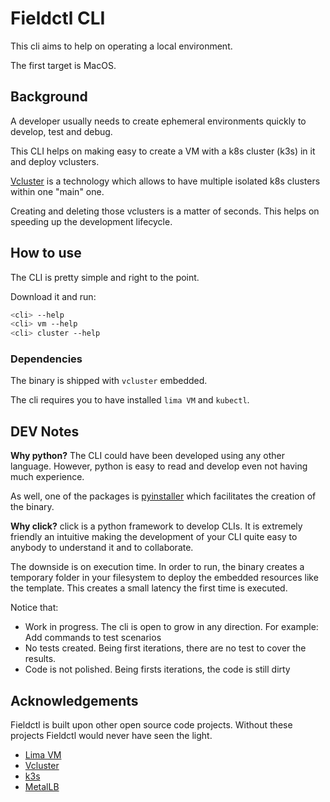 # Fieldctl CLI

This cli aims to help on operating a local environment.

The first target is MacOS.

## Background

A developer usually needs to create ephemeral environments quickly to develop, test and debug.

This CLI helps on making easy to create a VM with a k8s cluster (k3s) in it and deploy vclusters.

[Vcluster](https://www.vcluster.com/) is a technology which allows to have multiple isolated k8s clusters within one "main" one.

Creating and deleting those vclusters is a matter of seconds. This helps on speeding up the development lifecycle.

## How to use

The CLI is pretty simple and right to the point.

Download it and run:

```bash
<cli> --help
<cli> vm --help
<cli> cluster --help
```

### Dependencies

The binary is shipped with `vcluster` embedded.

The cli requires you to have installed `lima VM` and `kubectl`.

## DEV Notes

**Why python?** The CLI could have been developed using any other language. However, python is easy to read and develop even not having much experience.

As well, one of the packages is [pyinstaller](https://github.com/pyinstaller/pyinstaller) which facilitates the creation of the binary.

**Why click?** click is a python framework to develop CLIs. It is extremely friendly an intuitive making the development of your CLI quite easy to anybody to understand it and to collaborate.

The downside is on execution time. In order to run, the binary creates a temporary folder in your filesystem to deploy the embedded resources like the template. This creates a small latency the first time is executed.

Notice that:

- Work in progress. The cli is open to grow in any direction. For example: Add commands to test scenarios
- No tests created. Being first iterations, there are no test to cover the results.
- Code is not polished. Being firsts iterations, the code is still dirty

## Acknowledgements

Fieldctl is built upon other open source code projects. Without these projects Fieldctl would never have seen the light.

- [Lima VM](https://github.com/lima-vm/lima)
- [Vcluster](https://github.com/loft-sh/vcluster)
- [k3s](https://github.com/k3s-io/k3s)
- [MetalLB](https://github.com/metallb/metallb)
